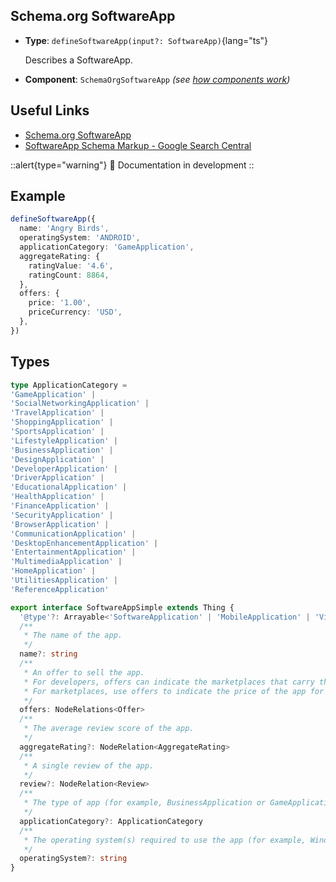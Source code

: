 ## Schema.org SoftwareApp

- **Type**: `defineSoftwareApp(input?: SoftwareApp)`{lang="ts"}

  Describes a SoftwareApp.

- **Component**: `SchemaOrgSoftwareApp` _(see [how components work](/schema-org/getting-started/vue-components))_


## Useful Links

- [Schema.org SoftwareApp](https://schema.org/SoftwareApp)
- [SoftwareApp Schema Markup - Google Search Central](https://developers.google.com/search/docs/advanced/structured-data/software-app)

::alert{type="warning"}
🔨 Documentation in development
::

## Example

```ts
defineSoftwareApp({
  name: 'Angry Birds',
  operatingSystem: 'ANDROID',
  applicationCategory: 'GameApplication',
  aggregateRating: {
    ratingValue: '4.6',
    ratingCount: 8864,
  },
  offers: {
    price: '1.00',
    priceCurrency: 'USD',
  },
})
```

## Types

```ts
type ApplicationCategory =
'GameApplication' |
'SocialNetworkingApplication' |
'TravelApplication' |
'ShoppingApplication' |
'SportsApplication' |
'LifestyleApplication' |
'BusinessApplication' |
'DesignApplication' |
'DeveloperApplication' |
'DriverApplication' |
'EducationalApplication' |
'HealthApplication' |
'FinanceApplication' |
'SecurityApplication' |
'BrowserApplication' |
'CommunicationApplication' |
'DesktopEnhancementApplication' |
'EntertainmentApplication' |
'MultimediaApplication' |
'HomeApplication' |
'UtilitiesApplication' |
'ReferenceApplication'

export interface SoftwareAppSimple extends Thing {
  '@type'?: Arrayable<'SoftwareApplication' | 'MobileApplication' | 'VideoGame' | 'WebApplication'>
  /**
   * The name of the app.
   */
  name?: string
  /**
   * An offer to sell the app.
   * For developers, offers can indicate the marketplaces that carry the application.
   * For marketplaces, use offers to indicate the price of the app for a specific app instance.
   */
  offers: NodeRelations<Offer>
  /**
   * The average review score of the app.
   */
  aggregateRating?: NodeRelation<AggregateRating>
  /**
   * A single review of the app.
   */
  review?: NodeRelation<Review>
  /**
   * The type of app (for example, BusinessApplication or GameApplication). The value must be a supported app type.
   */
  applicationCategory?: ApplicationCategory
  /**
   * The operating system(s) required to use the app (for example, Windows 7, OSX 10.6, Android 1.6)
   */
  operatingSystem?: string
}
```
